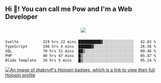 <h2 align="left">Hi 👋! You can call me Pow and I'm a Web Developer</h2>

###

<div align="center">
  <img src="https://profile-counter.glitch.me/abnvlf/count.svg?"  />
</div>

###

<!--START_SECTION:waka-->

```txt
Svelte           319 hrs 22 mins ██████████▓░░░░░░░░░░░░░░   42.83 %
TypeScript       198 hrs 4 mins  ██████▓░░░░░░░░░░░░░░░░░░   26.56 %
SQL              70 hrs 31 mins  ██▒░░░░░░░░░░░░░░░░░░░░░░   09.46 %
PHP              40 hrs 47 mins  █▒░░░░░░░░░░░░░░░░░░░░░░░   05.47 %
Blade Template   39 hrs 5 mins   █▒░░░░░░░░░░░░░░░░░░░░░░░   05.24 %
```

<!--END_SECTION:waka-->
<!-- <img src="https://raw.githubusercontent.com/abnvlf/abnvlf/output/snake.svg" alt="Snake animation" /> -->

<!-- <a href="https://open.spotify.com/user/31py3qwahsl76foqwc5f55butple">
  <img src="https://spotify-recently-played-readme.vercel.app/api?user=31py3qwahsl76foqwc5f55butple&count=5&unique=false" alt="Spotify recently played"  />
</a> -->

[![An image of @abnvlf's Holopin badges, which is a link to view their full Holopin profile](https://holopin.me/abnvlf)](https://holopin.io/@abnvlf)

###
